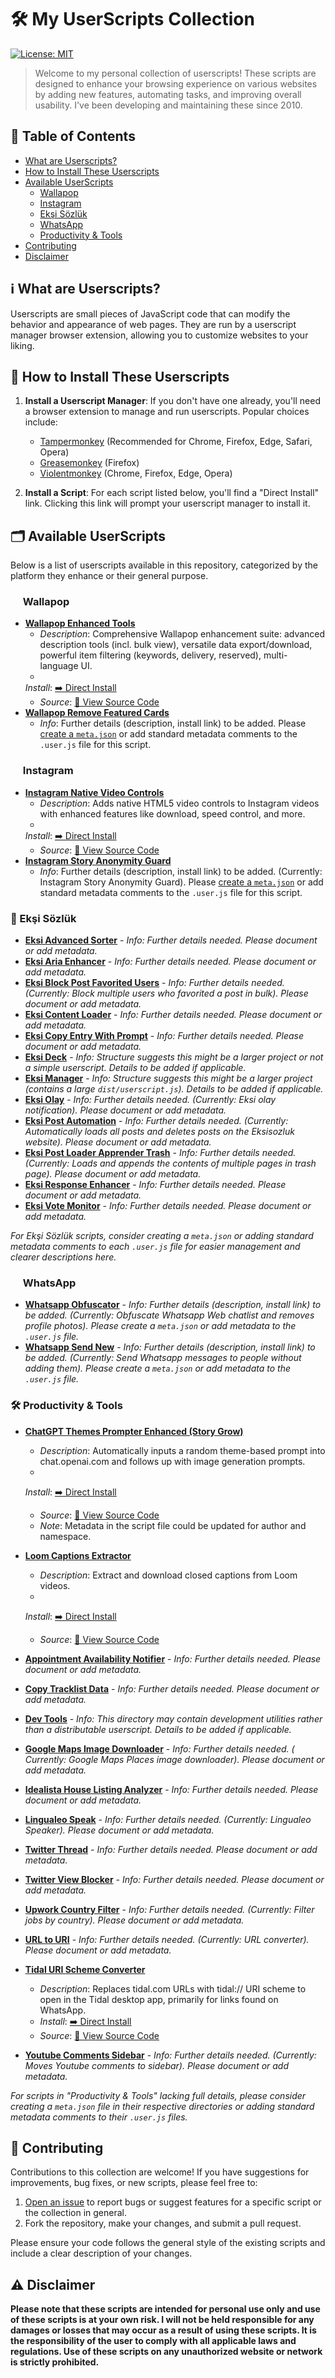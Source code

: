 # 🛠️ My UserScripts Collection

[![License: MIT](https://img.shields.io/badge/License-MIT-yellow.svg)](https://opensource.org/licenses/MIT) <!-- Assuming MIT for the whole collection, adjust if needed -->

> Welcome to my personal collection of userscripts! These scripts are designed to enhance your browsing experience on
> various websites by adding new features, automating tasks, and improving overall usability. I've been developing and
> maintaining these since 2010.

## 📜 Table of Contents

- [What are Userscripts?](#ℹ️-what-are-userscripts)
- [How to Install These Userscripts](#🚀-how-to-install-these-userscripts)
- [Available UserScripts](#🗂️-available-userscripts)
    - [Wallapop](#wallapop)
    - [Instagram](#instagram)
    - [Ekşi Sözlük](#ekşi-sözlük)
    - [WhatsApp](#whatsapp)
    - [Productivity & Tools](#productivity--tools)
- [Contributing](#🤝-contributing)
- [Disclaimer](#⚠️-disclaimer)

## ℹ️ What are Userscripts?

Userscripts are small pieces of JavaScript code that can modify the behavior and appearance of web pages. They are run
by a userscript manager browser extension, allowing you to customize websites to your liking.

## 🚀 How to Install These Userscripts

1. **Install a Userscript Manager**: If you don't have one already, you'll need a browser extension to manage and run
   userscripts. Popular choices include:
    * [Tampermonkey](https://tampermonkey.net/) (Recommended for Chrome, Firefox, Edge, Safari, Opera)
    * [Greasemonkey](https://www.greasespot.net/) (Firefox)
    * [Violentmonkey](https://violentmonkey.github.io/) (Chrome, Firefox, Edge, Opera)

2. **Install a Script**: For each script listed below, you'll find a "Direct Install" link. Clicking this link will
   prompt your userscript manager to install it.

## 🗂️ Available UserScripts

Below is a list of userscripts available in this repository, categorized by the platform they enhance or their general
purpose.

### <img src="https://es.wallapop.com/favicon.ico" width="16" height="16"> Wallapop

- **[Wallapop Enhanced Tools](./userscripts/wallapop-enhanced-tools#readme)**
    - *Description*: Comprehensive Wallapop enhancement suite: advanced description tools (incl. bulk view), versatile
      data export/download, powerful item filtering (keywords, delivery, reserved), multi-language UI.
    -
    *Install*: [➡️ Direct Install](https://github.com/baturkacamak/user-scripts/raw/master/userscripts/wallapop-enhanced-tools/wallapop-enhanced-tools.user.js)
    - *Source*: [📄 View Source Code](./userscripts/wallapop-enhanced-tools/)
- **[Wallapop Remove Featured Cards](./userscripts/wallapop-remove-featured-cards/)**
    - *Info*: Further details (description, install link) to be added. Please [create a
      `meta.json`](./userscripts/wallapop-remove-featured-cards/HOW_TO_CREATE_META.md) or add standard metadata comments
      to the `.user.js` file for this script.

### <img src="https://www.instagram.com/favicon.ico" width="16" height="16"> Instagram

- **[Instagram Native Video Controls](./userscripts/instagram-video-controls#readme)**
    - *Description*: Adds native HTML5 video controls to Instagram videos with enhanced features like download, speed
      control, and more.
    -
    *Install*: [➡️ Direct Install](https://github.com/baturkacamak/user-scripts/raw/master/userscripts/instagram-video-controls/instagram-video-controls.user.js)
    - *Source*: [📄 View Source Code](./userscripts/instagram-video-controls/)
- **[Instagram Story Anonymity Guard](./userscripts/instagram-story-anonymity-guard/)**
    - *Info*: Further details (description, install link) to be added. (Currently: Instagram Story Anonymity Guard).
      Please [create a `meta.json`](./userscripts/instagram-story-anonymity-guard/HOW_TO_CREATE_META.md) or add standard
      metadata comments to the `.user.js` file for this script.

### 🧅 Ekşi Sözlük

- **[Eksi Advanced Sorter](./userscripts/eksi-advanced-sorter/)** - *Info: Further details needed. Please document or
  add metadata.*
- **[Eksi Aria Enhancer](./userscripts/eksi-aria-enhancer/)** - *Info: Further details needed. Please document or add
  metadata.*
- **[Eksi Block Post Favorited Users](./userscripts/eksi-block-post-favorited-users/)** - *Info: Further details
  needed. (Currently: Block multiple users who favorited a post in bulk). Please document or add metadata.*
- **[Eksi Content Loader](./userscripts/eksi-content-loader/)** - *Info: Further details needed. Please document or add
  metadata.*
- **[Eksi Copy Entry With Prompt](./userscripts/eksi-copy-entry-with-prompt/)** - *Info: Further details needed. Please
  document or add metadata.*
- **[Eksi Deck](./userscripts/eksi-deck/)** - *Info: Structure suggests this might be a larger project or not a simple
  userscript. Details to be added if applicable.*
- **[Eksi Manager](./userscripts/eksi-manager/)** - *Info: Structure suggests this might be a larger project (contains a
  large `dist/userscript.js`). Details to be added if applicable.*
- **[Eksi Olay](./userscripts/eksi-olay/)** - *Info: Further details needed. (Currently: Eksi olay notification). Please
  document or add metadata.*
- **[Eksi Post Automation](./userscripts/eksi-post-automation/)** - *Info: Further details needed. (Currently:
  Automatically loads all posts and deletes posts on the Eksisozluk website). Please document or add metadata.*
- **[Eksi Post Loader Apprender Trash](./userscripts/eksi-post-loader-apprender-trash/)** - *Info: Further details
  needed. (Currently: Loads and appends the contents of multiple pages in trash page). Please document or add metadata.*
- **[Eksi Response Enhancer](./userscripts/eksi-response-enhancer/)** - *Info: Further details needed. Please document
  or add metadata.*
- **[Eksi Vote Monitor](./userscripts/eksi-vote-monitor/)** - *Info: Further details needed. Please document or add
  metadata.*

*For Ekşi Sözlük scripts, consider creating a `meta.json` or adding standard metadata comments to each `.user.js` file
for easier management and clearer descriptions here.*

### <img src="https://static.whatsapp.net/rsrc.php/v3/yP/r/dJPs4AZ496F.png" width="16" height="16"> WhatsApp

- **[Whatsapp Obfuscator](./userscripts/whatsapp-obfuscator/)** - *Info: Further details (description, install link) to
  be added. (Currently: Obfuscate Whatsapp Web chatlist and removes profile photos). Please create a `meta.json` or add
  metadata to the `.user.js` file.*
- **[Whatsapp Send New](./userscripts/whatsapp-send-new/)** - *Info: Further details (description, install link) to be
  added. (Currently: Send Whatsapp messages to people without adding them). Please create a `meta.json` or add metadata
  to the `.user.js` file.*

### 🛠️ Productivity & Tools

- **[ChatGPT Themes Prompter Enhanced (Story Grow)](./userscripts/story-grow#readme)**
    - *Description*: Automatically inputs a random theme-based prompt into chat.openai.com and follows up with image
      generation prompts.
    -
    *Install*: [➡️ Direct Install](https://github.com/baturkacamak/user-scripts/raw/master/userscripts/story-grow/dist/userscript.js)
    - *Source*: [📄 View Source Code](./userscripts/story-grow/)
    - *Note*: Metadata in the script file could be updated for author and namespace.
- **[Loom Captions Extractor](./userscripts/loom-captions-extractor#readme)**
    - *Description*: Extract and download closed captions from Loom videos.
    -
    *Install*: [➡️ Direct Install](https://github.com/baturkacamak/user-scripts/raw/master/userscripts/loom-captions-extractor/loom-captions-extractor.user.js)
    - *Source*: [📄 View Source Code](./userscripts/loom-captions-extractor/)

- **[Appointment Availability Notifier](./userscripts/appointment-availability-notifier/)** - *Info: Further details
  needed. Please document or add metadata.*
- **[Copy Tracklist Data](./userscripts/copy-tracklist-data/)** - *Info: Further details needed. Please document or add
  metadata.*
- **[Dev Tools](userscripts/common/dev-tools/)** - *Info: This directory may contain development utilities rather than a
  distributable userscript. Details to be added if applicable.*
- **[Google Maps Image Downloader](./userscripts/googlemaps-image-downloader/)** - *Info: Further details needed. (
  Currently: Google Maps Places image downloader). Please document or add metadata.*
- **[Idealista House Listing Analyzer](./userscripts/idealista-house-listing-analyzer/)** - *Info: Further details
  needed. Please document or add metadata.*
- **[Lingualeo Speak](./userscripts/lingualeo-speak/)** - *Info: Further details needed. (Currently: Lingualeo Speaker).
  Please document or add metadata.*
- **[Twitter Thread](./userscripts/twitter-thread/)** - *Info: Further details needed. Please document or add metadata.*
- **[Twitter View Blocker](./userscripts/twitter-view-blocker/)** - *Info: Further details needed. Please document or
  add metadata.*
- **[Upwork Country Filter](./userscripts/upwork-country-filter/)** - *Info: Further details needed. (Currently: Filter
  jobs by country). Please document or add metadata.*
- **[URL to URI](./userscripts/url-to-uri/)** - *Info: Further details needed. (Currently: URL converter). Please
  document or add metadata.*
- **[Tidal URI Scheme Converter](./userscripts/tidal-uri-scheme-converter#readme)**
    - *Description*: Replaces tidal.com URLs with tidal:// URI scheme to open in the Tidal desktop app, primarily for links found on WhatsApp.
    - *Install*: [➡️ Direct Install](https://github.com/baturkacamak/user-scripts/raw/master/userscripts/tidal-uri-scheme-converter/tidal-uri-scheme-converter.user.js)
    - *Source*: [📄 View Source Code](./userscripts/tidal-uri-scheme-converter/)
- **[Youtube Comments Sidebar](./userscripts/youtube-comments-sidebar/)** - *Info: Further details needed. (Currently:
  Moves Youtube comments to sidebar). Please document or add metadata.*

*For scripts in "Productivity & Tools" lacking full details, please consider creating a `meta.json` file in their
respective directories or adding standard metadata comments to their `.user.js` files.*

## 🤝 Contributing

Contributions to this collection are welcome! If you have suggestions for improvements, bug fixes, or new scripts,
please feel free to:

1. [Open an issue](https://github.com/baturkacamak/user-scripts/issues) to report bugs or suggest features for a
   specific script or the collection in general.
2. Fork the repository, make your changes, and submit a pull request.

Please ensure your code follows the general style of the existing scripts and include a clear description of your
changes.

## ⚠️ Disclaimer

**Please note that these scripts are intended for personal use only and use of these scripts is at your own risk. I will
not be held responsible for any damages or losses that may occur as a result of using these scripts. It is the
responsibility of the user to comply with all applicable laws and regulations. Use of these scripts on any unauthorized
website or network is strictly prohibited.**
